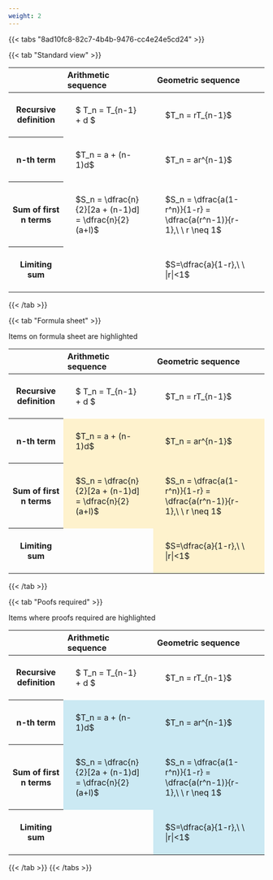 ```yaml
---
weight: 2
---
```


{{< tabs "8ad10fc8-82c7-4b4b-9476-cc4e24e5cd24" >}}

{{< tab "Standard view" >}}

<style type="text/css">
#T_5df9f th.col_heading {
  text-align: left;
  font-size: 1em;
}
#T_5df9f td {
  text-align: left;
  font-size: 1em;
  padding: 1.5em;
}
</style>
<table id="T_5df9f">
  <thead>
    <tr>
      <th class="blank level0" >&nbsp;</th>
      <th id="T_5df9f_level0_col0" class="col_heading level0 col0" >Arithmetic sequence</th>
      <th id="T_5df9f_level0_col1" class="col_heading level0 col1" >Geometric sequence</th>
    </tr>
  </thead>
  <tbody>
    <tr>
      <th id="T_5df9f_level0_row0" class="row_heading level0 row0" >Recursive definition</th>
      <td id="T_5df9f_row0_col0" class="data row0 col0" >$ T_n = T_{n-1} + d $</td>
      <td id="T_5df9f_row0_col1" class="data row0 col1" >$T_n = rT_{n-1}$</td>
    </tr>
    <tr>
      <th id="T_5df9f_level0_row1" class="row_heading level0 row1" >n-th term</th>
      <td id="T_5df9f_row1_col0" class="data row1 col0" >$T_n = a + (n-1)d$</td>
      <td id="T_5df9f_row1_col1" class="data row1 col1" >$T_n = ar^{n-1}$</td>
    </tr>
    <tr>
      <th id="T_5df9f_level0_row2" class="row_heading level0 row2" >Sum of first n terms</th>
      <td id="T_5df9f_row2_col0" class="data row2 col0" >$S_n = \dfrac{n}{2}[2a + (n-1)d] = \dfrac{n}{2}(a+l)$</td>
      <td id="T_5df9f_row2_col1" class="data row2 col1" >$S_n = \dfrac{a(1-r^n)}{1-r} = \dfrac{a(r^n-1)}{r-1},\ \  r \neq 1$</td>
    </tr>
    <tr>
      <th id="T_5df9f_level0_row3" class="row_heading level0 row3" >Limiting sum</th>
      <td id="T_5df9f_row3_col0" class="data row3 col0" ></td>
      <td id="T_5df9f_row3_col1" class="data row3 col1" >$S=\dfrac{a}{1-r},\ \ |r|<1$</td>
    </tr>
  </tbody>
</table>
{{< /tab >}}

{{< tab "Formula sheet" >}}

Items on formula sheet are highlighted 
<br>
<style type="text/css">
#T_13942 th.col_heading {
  text-align: left;
  font-size: 1em;
}
#T_13942 td {
  text-align: left;
  font-size: 1em;
  padding: 1.5em;
}
#T_13942_row0_col0, #T_13942_row0_col1, #T_13942_row3_col0 {
  background-color: rgba(0,0,0,0);
}
#T_13942_row1_col0, #T_13942_row1_col1, #T_13942_row2_col0, #T_13942_row2_col1, #T_13942_row3_col1 {
  background-color: rgba(255,194,10, 0.2);
}
</style>
<table id="T_13942">
  <thead>
    <tr>
      <th class="blank level0" >&nbsp;</th>
      <th id="T_13942_level0_col0" class="col_heading level0 col0" >Arithmetic sequence</th>
      <th id="T_13942_level0_col1" class="col_heading level0 col1" >Geometric sequence</th>
    </tr>
  </thead>
  <tbody>
    <tr>
      <th id="T_13942_level0_row0" class="row_heading level0 row0" >Recursive definition</th>
      <td id="T_13942_row0_col0" class="data row0 col0" >$ T_n = T_{n-1} + d $</td>
      <td id="T_13942_row0_col1" class="data row0 col1" >$T_n = rT_{n-1}$</td>
    </tr>
    <tr>
      <th id="T_13942_level0_row1" class="row_heading level0 row1" >n-th term</th>
      <td id="T_13942_row1_col0" class="data row1 col0" >$T_n = a + (n-1)d$</td>
      <td id="T_13942_row1_col1" class="data row1 col1" >$T_n = ar^{n-1}$</td>
    </tr>
    <tr>
      <th id="T_13942_level0_row2" class="row_heading level0 row2" >Sum of first n terms</th>
      <td id="T_13942_row2_col0" class="data row2 col0" >$S_n = \dfrac{n}{2}[2a + (n-1)d] = \dfrac{n}{2}(a+l)$</td>
      <td id="T_13942_row2_col1" class="data row2 col1" >$S_n = \dfrac{a(1-r^n)}{1-r} = \dfrac{a(r^n-1)}{r-1},\ \  r \neq 1$</td>
    </tr>
    <tr>
      <th id="T_13942_level0_row3" class="row_heading level0 row3" >Limiting sum</th>
      <td id="T_13942_row3_col0" class="data row3 col0" ></td>
      <td id="T_13942_row3_col1" class="data row3 col1" >$S=\dfrac{a}{1-r},\ \ |r|<1$</td>
    </tr>
  </tbody>
</table>
{{< /tab >}}

{{< tab "Poofs required" >}}

Items where proofs required are highlighted 
<br>
<style type="text/css">
#T_89336 th.col_heading {
  text-align: left;
  font-size: 1em;
}
#T_89336 td {
  text-align: left;
  font-size: 1em;
  padding: 1.5em;
}
#T_89336_row0_col0, #T_89336_row0_col1, #T_89336_row3_col0 {
  background-color: rgba(0,0,0,0);
}
#T_89336_row1_col0, #T_89336_row1_col1, #T_89336_row2_col0, #T_89336_row2_col1, #T_89336_row3_col1 {
  background-color: rgba(0,150,200, 0.2);
}
</style>
<table id="T_89336">
  <thead>
    <tr>
      <th class="blank level0" >&nbsp;</th>
      <th id="T_89336_level0_col0" class="col_heading level0 col0" >Arithmetic sequence</th>
      <th id="T_89336_level0_col1" class="col_heading level0 col1" >Geometric sequence</th>
    </tr>
  </thead>
  <tbody>
    <tr>
      <th id="T_89336_level0_row0" class="row_heading level0 row0" >Recursive definition</th>
      <td id="T_89336_row0_col0" class="data row0 col0" >$ T_n = T_{n-1} + d $</td>
      <td id="T_89336_row0_col1" class="data row0 col1" >$T_n = rT_{n-1}$</td>
    </tr>
    <tr>
      <th id="T_89336_level0_row1" class="row_heading level0 row1" >n-th term</th>
      <td id="T_89336_row1_col0" class="data row1 col0" >$T_n = a + (n-1)d$</td>
      <td id="T_89336_row1_col1" class="data row1 col1" >$T_n = ar^{n-1}$</td>
    </tr>
    <tr>
      <th id="T_89336_level0_row2" class="row_heading level0 row2" >Sum of first n terms</th>
      <td id="T_89336_row2_col0" class="data row2 col0" >$S_n = \dfrac{n}{2}[2a + (n-1)d] = \dfrac{n}{2}(a+l)$</td>
      <td id="T_89336_row2_col1" class="data row2 col1" >$S_n = \dfrac{a(1-r^n)}{1-r} = \dfrac{a(r^n-1)}{r-1},\ \  r \neq 1$</td>
    </tr>
    <tr>
      <th id="T_89336_level0_row3" class="row_heading level0 row3" >Limiting sum</th>
      <td id="T_89336_row3_col0" class="data row3 col0" ></td>
      <td id="T_89336_row3_col1" class="data row3 col1" >$S=\dfrac{a}{1-r},\ \ |r|<1$</td>
    </tr>
  </tbody>
</table>
{{< /tab >}}
{{< /tabs >}}
